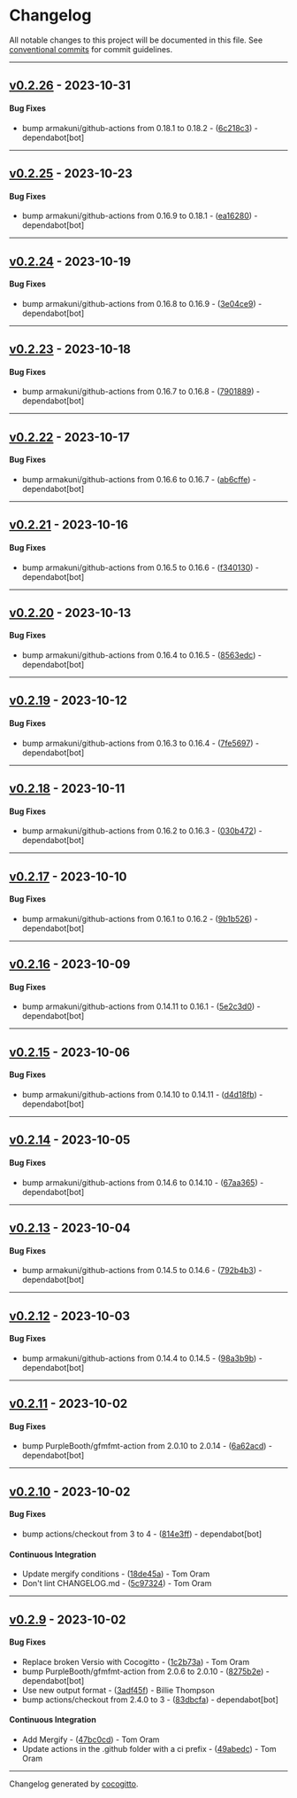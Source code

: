 # Changelog
All notable changes to this project will be documented in this file. See [conventional commits](https://www.conventionalcommits.org/) for commit guidelines.

- - -
## [v0.2.26](https://github.com/specdown/specdown/compare/v0.2.25..v0.2.26) - 2023-10-31
#### Bug Fixes
- bump armakuni/github-actions from 0.18.1 to 0.18.2 - ([6c218c3](https://github.com/specdown/specdown/commit/6c218c3c5b8d94ab18d6e55e6a80944eb002e0f2)) - dependabot[bot]

- - -

## [v0.2.25](https://github.com/specdown/specdown/compare/v0.2.24..v0.2.25) - 2023-10-23
#### Bug Fixes
- bump armakuni/github-actions from 0.16.9 to 0.18.1 - ([ea16280](https://github.com/specdown/specdown/commit/ea1628074fed24480996945318ae57044287afd0)) - dependabot[bot]

- - -

## [v0.2.24](https://github.com/specdown/specdown/compare/v0.2.23..v0.2.24) - 2023-10-19
#### Bug Fixes
- bump armakuni/github-actions from 0.16.8 to 0.16.9 - ([3e04ce9](https://github.com/specdown/specdown/commit/3e04ce9415220cbe00173abd3b98143d7a3aa29d)) - dependabot[bot]

- - -

## [v0.2.23](https://github.com/specdown/specdown/compare/v0.2.22..v0.2.23) - 2023-10-18
#### Bug Fixes
- bump armakuni/github-actions from 0.16.7 to 0.16.8 - ([7901889](https://github.com/specdown/specdown/commit/7901889782ed5479620c26647cf5110b81b2a634)) - dependabot[bot]

- - -

## [v0.2.22](https://github.com/specdown/specdown/compare/v0.2.21..v0.2.22) - 2023-10-17
#### Bug Fixes
- bump armakuni/github-actions from 0.16.6 to 0.16.7 - ([ab6cffe](https://github.com/specdown/specdown/commit/ab6cffeb79e92749330465ff4fbd4b89960b064f)) - dependabot[bot]

- - -

## [v0.2.21](https://github.com/specdown/specdown/compare/v0.2.20..v0.2.21) - 2023-10-16
#### Bug Fixes
- bump armakuni/github-actions from 0.16.5 to 0.16.6 - ([f340130](https://github.com/specdown/specdown/commit/f340130be110b23bfaee31ad8ba74eabfc9dffe4)) - dependabot[bot]

- - -

## [v0.2.20](https://github.com/specdown/specdown/compare/v0.2.19..v0.2.20) - 2023-10-13
#### Bug Fixes
- bump armakuni/github-actions from 0.16.4 to 0.16.5 - ([8563edc](https://github.com/specdown/specdown/commit/8563edc6437d22011e242785b9f7ee971079ee15)) - dependabot[bot]

- - -

## [v0.2.19](https://github.com/specdown/specdown/compare/v0.2.18..v0.2.19) - 2023-10-12
#### Bug Fixes
- bump armakuni/github-actions from 0.16.3 to 0.16.4 - ([7fe5697](https://github.com/specdown/specdown/commit/7fe5697865810e9b837a6cf256fdcee50af68bc6)) - dependabot[bot]

- - -

## [v0.2.18](https://github.com/specdown/specdown/compare/v0.2.17..v0.2.18) - 2023-10-11
#### Bug Fixes
- bump armakuni/github-actions from 0.16.2 to 0.16.3 - ([030b472](https://github.com/specdown/specdown/commit/030b47246cf8650288c9bbeaddf2f3ed48527313)) - dependabot[bot]

- - -

## [v0.2.17](https://github.com/specdown/specdown/compare/v0.2.16..v0.2.17) - 2023-10-10
#### Bug Fixes
- bump armakuni/github-actions from 0.16.1 to 0.16.2 - ([9b1b526](https://github.com/specdown/specdown/commit/9b1b526efc1df47e32b99567dd016947ac8e8497)) - dependabot[bot]

- - -

## [v0.2.16](https://github.com/specdown/specdown/compare/v0.2.15..v0.2.16) - 2023-10-09
#### Bug Fixes
- bump armakuni/github-actions from 0.14.11 to 0.16.1 - ([5e2c3d0](https://github.com/specdown/specdown/commit/5e2c3d087ee4434aa0ca71df58b2fe109afca898)) - dependabot[bot]

- - -

## [v0.2.15](https://github.com/specdown/specdown/compare/v0.2.14..v0.2.15) - 2023-10-06
#### Bug Fixes
- bump armakuni/github-actions from 0.14.10 to 0.14.11 - ([d4d18fb](https://github.com/specdown/specdown/commit/d4d18fbf39f247020c201f29e0a3c3f7ac3baaad)) - dependabot[bot]

- - -

## [v0.2.14](https://github.com/specdown/specdown/compare/v0.2.13..v0.2.14) - 2023-10-05
#### Bug Fixes
- bump armakuni/github-actions from 0.14.6 to 0.14.10 - ([67aa365](https://github.com/specdown/specdown/commit/67aa36538a3da1b3f46123a344f180bb8c3f068d)) - dependabot[bot]

- - -

## [v0.2.13](https://github.com/specdown/specdown/compare/v0.2.12..v0.2.13) - 2023-10-04
#### Bug Fixes
- bump armakuni/github-actions from 0.14.5 to 0.14.6 - ([792b4b3](https://github.com/specdown/specdown/commit/792b4b34769d1c935d1c155a556ad5ac223a256f)) - dependabot[bot]

- - -

## [v0.2.12](https://github.com/specdown/specdown/compare/v0.2.11..v0.2.12) - 2023-10-03
#### Bug Fixes
- bump armakuni/github-actions from 0.14.4 to 0.14.5 - ([98a3b9b](https://github.com/specdown/specdown/commit/98a3b9bd62a28ee79b66df0b7ea3a1a123dbb44c)) - dependabot[bot]

- - -

## [v0.2.11](https://github.com/specdown/specdown/compare/v0.2.10..v0.2.11) - 2023-10-02
#### Bug Fixes
- bump PurpleBooth/gfmfmt-action from 2.0.10 to 2.0.14 - ([6a62acd](https://github.com/specdown/specdown/commit/6a62acda6629d1e2968f052547650724180bdc63)) - dependabot[bot]

- - -

## [v0.2.10](https://github.com/specdown/specdown/compare/v0.2.9..v0.2.10) - 2023-10-02
#### Bug Fixes
- bump actions/checkout from 3 to 4 - ([814e3ff](https://github.com/specdown/specdown/commit/814e3ff488fc101e3923817110c259970710ba5c)) - dependabot[bot]
#### Continuous Integration
- Update mergify conditions - ([18de45a](https://github.com/specdown/specdown/commit/18de45ad6780ecbf6fc782e89c5e4ea95f512956)) - Tom Oram
- Don't lint CHANGELOG.md - ([5c97324](https://github.com/specdown/specdown/commit/5c97324c4c82555c54b964d5aa679ea4dd370f32)) - Tom Oram

- - -

## [v0.2.9](https://github.com/specdown/specdown/compare/v0.2.8..v0.2.9) - 2023-10-02
#### Bug Fixes
- Replace broken Versio with Cocogitto - ([1c2b73a](https://github.com/specdown/specdown/commit/1c2b73a1e7e493f7e5c5aa91bfdd551972355524)) - Tom Oram
- bump PurpleBooth/gfmfmt-action from 2.0.6 to 2.0.10 - ([8275b2e](https://github.com/specdown/specdown/commit/8275b2e2f3799968a4518eb50e3689321576bb31)) - dependabot[bot]
- Use new output format - ([3adf45f](https://github.com/specdown/specdown/commit/3adf45fe0935e1de4a4e8008638f35a64a3adee7)) - Billie Thompson
- bump actions/checkout from 2.4.0 to 3 - ([83dbcfa](https://github.com/specdown/specdown/commit/83dbcfa3c1b7e3f55d7bef8ab5c504c929a42068)) - dependabot[bot]
#### Continuous Integration
- Add Mergify - ([47bc0cd](https://github.com/specdown/specdown/commit/47bc0cd7dc0f9211e14af3616261ef6e0b406da7)) - Tom Oram
- Update actions in the .github folder with a ci prefix - ([49abedc](https://github.com/specdown/specdown/commit/49abedc865da004b86d8b7e743c9fad53dfe2ada)) - Tom Oram

- - -

Changelog generated by [cocogitto](https://github.com/cocogitto/cocogitto).